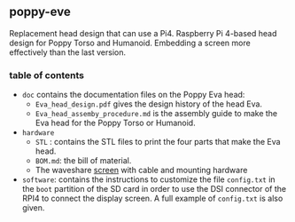 ## poppy-eve

Replacement head design that can use a Pi4. Raspberry Pi 4-based head design for Poppy Torso and Humanoid. Embedding a screen more effectively than the last version.

### table of contents

* `doc` contains the documentation files on the Poppy Eva head:
  * `Eva_head_design.pdf` gives the design history of the head Eva.
  * `Eva_head_assemby_procedure.md` is the assembly guide to make the Eva head for the Poppy Torso or Humanoid.
* `hardware`
  * `STL` : contains the STL files to print the four parts that make the Eva head.
  * `BOM.md`: the bill of material.
  * The waveshare [screen](https://www.waveshare.com/product/raspberry-pi/displays/lcd-oled/4.3inch-dsi-lcd.htm) with cable and mounting hardware
* `software`: contains the instructions to customize the file `config.txt` in the `boot` partition of the SD card in order to use the DSI connector of the RPI4 to connect the display screen. A full example of `config.txt` is also given.
